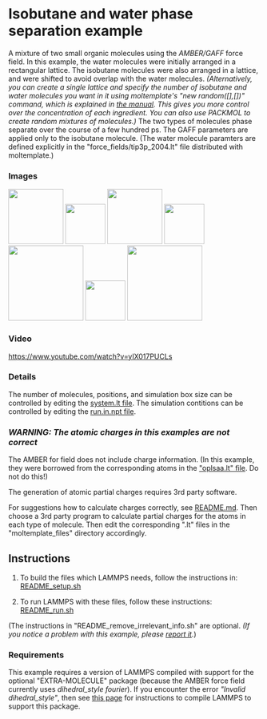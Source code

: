 Isobutane and water phase separation example
==============
A mixture of two small organic molecules using the *AMBER/GAFF* force field.  In this example, the water molecules were initially arranged in a rectangular lattice.  The isobutane molecules were also arranged in a lattice, and were shifted to avoid overlap with the water molecules. *(Alternatively, you can create a single lattice and specify the number of isobutane and water molecules you want in it using moltemplate's "new random([],[])" command, which is explained in [the manual](https://moltemplate.org/doc/moltemplate_manual.pdf#subsubsection.8.9.1).  This gives you more control over the concentration of each ingredient.  You can also use PACKMOL to create random mixtures of molecules.)*  The two types of molecules phase separate over the course of a few hundred ps.  The GAFF parameters are applied only to the isobutane molecule.  (The water molecule paramters are defined explicitly in the "force_fields/tip3p_2004.lt" file distributed with moltemplate.)


### Images

<img src="images/isobutane.jpg" width=110> <img src="images/plus.svg" height=80> <img src="images/water.jpg" width=110> <img src="images/rightarrow.svg" height=80> <img src="images/water+isobutane_t=0_LR.jpg" width=150> <img src="images/rightarrow.svg" height=80> <img src="images/water+isobutane_t=840ps_LR.jpg" width=150>

### Video

https://www.youtube.com/watch?v=yIX017PUCLs


### Details

The number of molecules, positions, and simulation box size can be controlled by editing the [system.lt file](moltemplate_files/system.lt).  The simulation contitions can be controlled by editing the [run.in.npt file](run.in.npt).

### *WARNING: The atomic charges in this examples are not correct*

The AMBER for field does not include charge information.  (In this example, they were borrowed from the corresponding atoms in the ["oplsaa.lt" file](../../../../moltemplate/force_fields/oplsaa.lt).  Do not do this!)

The generation of atomic partial charges requires 3rd party software.

For suggestions how to calculate charges correctly, see [README.md](../README.md).  Then choose a 3rd party program to calculate partial charges for the atoms in each type of molecule.  Then edit the corresponding ".lt" files in the "moltemplate_files" directory accordingly.


## Instructions

1) To build the files which LAMMPS needs, follow the instructions in:
[README_setup.sh](README_setup.sh)

2) To run LAMMPS with these files, follow these instructions:
[README_run.sh](README_run.sh)

(The instructions in "README_remove_irrelevant_info.sh" are optional.  *(If you notice a problem with this example, please [report it](../README.md).*)


### Requirements

This example requires a version of LAMMPS compiled with support for the optional "EXTRA-MOLECULE" package (because the AMBER force field currently uses *dihedral_style fourier*).  If you encounter the error *"Invalid dihedral_style"*, then see [this page](https://docs.lammps.org/Build_package.html) for instructions to compile LAMMPS to support this package.
